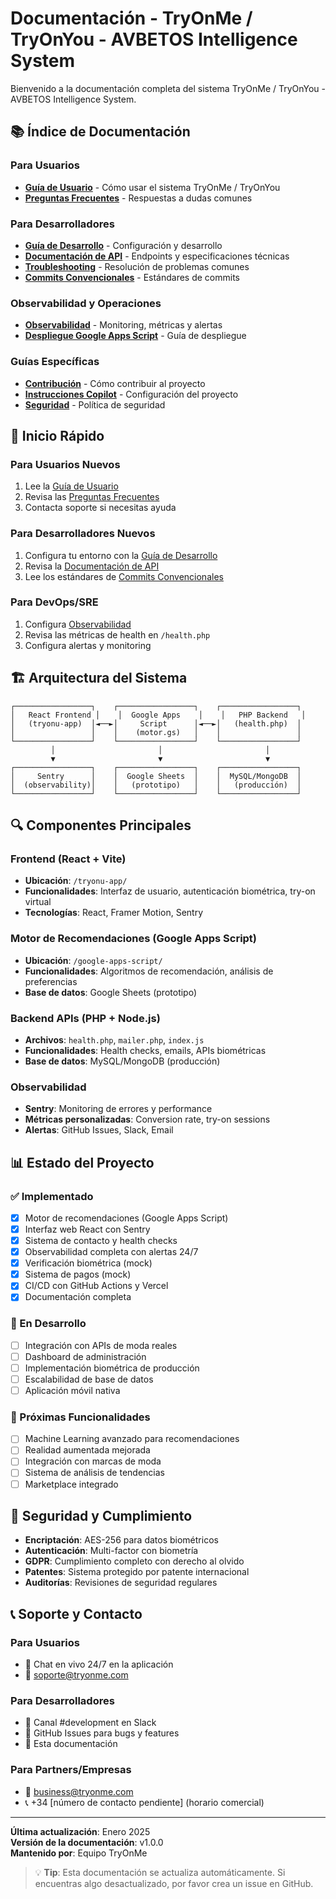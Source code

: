 # Documentación - TryOnMe / TryOnYou - AVBETOS Intelligence System

Bienvenido a la documentación completa del sistema TryOnMe / TryOnYou - AVBETOS Intelligence System.

## 📚 Índice de Documentación

### Para Usuarios
- [**Guía de Usuario**](./USER_GUIDE.md) - Cómo usar el sistema TryOnMe / TryOnYou
- [**Preguntas Frecuentes**](./USER_GUIDE.md#❓-preguntas-frecuentes) - Respuestas a dudas comunes

### Para Desarrolladores
- [**Guía de Desarrollo**](./DEVELOPER_GUIDE.md) - Configuración y desarrollo
- [**Documentación de API**](./API.md) - Endpoints y especificaciones técnicas
- [**Troubleshooting**](./TROUBLESHOOTING.md) - Resolución de problemas comunes
- [**Commits Convencionales**](../CONVENTIONAL_COMMITS.md) - Estándares de commits

### Observabilidad y Operaciones
- [**Observabilidad**](../OBSERVABILITY.md) - Monitoring, métricas y alertas
- [**Despliegue Google Apps Script**](../google-apps-script/DEPLOYMENT.md) - Guía de despliegue

### Guías Específicas
- [**Contribución**](../.github/CONTRIBUTING.md) - Cómo contribuir al proyecto
- [**Instrucciones Copilot**](../.github/copilot-instructions.md) - Configuración del proyecto
- [**Seguridad**](../SECURITY.md) - Política de seguridad

## 🚀 Inicio Rápido

### Para Usuarios Nuevos
1. Lee la [Guía de Usuario](./USER_GUIDE.md)
2. Revisa las [Preguntas Frecuentes](./USER_GUIDE.md#❓-preguntas-frecuentes)
3. Contacta soporte si necesitas ayuda

### Para Desarrolladores Nuevos
1. Configura tu entorno con la [Guía de Desarrollo](./DEVELOPER_GUIDE.md)
2. Revisa la [Documentación de API](./API.md)
3. Lee los estándares de [Commits Convencionales](../CONVENTIONAL_COMMITS.md)

### Para DevOps/SRE
1. Configura [Observabilidad](../OBSERVABILITY.md)
2. Revisa las métricas de health en `/health.php`
3. Configura alertas y monitoring

## 🏗️ Arquitectura del Sistema

```
┌─────────────────┐    ┌─────────────────┐    ┌─────────────────┐
│   React Frontend │    │  Google Apps    │    │   PHP Backend   │
│   (tryonu-app)  │◄──►│     Script      │◄──►│   (health.php)  │
│                 │    │    (motor.gs)   │    │                 │
└─────────────────┘    └─────────────────┘    └─────────────────┘
         │                       │                       │
         ▼                       ▼                       ▼
┌─────────────────┐    ┌─────────────────┐    ┌─────────────────┐
│     Sentry      │    │  Google Sheets  │    │  MySQL/MongoDB  │
│  (observability)│    │   (prototipo)   │    │   (producción)  │
└─────────────────┘    └─────────────────┘    └─────────────────┘
```

## 🔍 Componentes Principales

### Frontend (React + Vite)
- **Ubicación**: `/tryonu-app/`
- **Funcionalidades**: Interfaz de usuario, autenticación biométrica, try-on virtual
- **Tecnologías**: React, Framer Motion, Sentry

### Motor de Recomendaciones (Google Apps Script)
- **Ubicación**: `/google-apps-script/`
- **Funcionalidades**: Algoritmos de recomendación, análisis de preferencias
- **Base de datos**: Google Sheets (prototipo)

### Backend APIs (PHP + Node.js)
- **Archivos**: `health.php`, `mailer.php`, `index.js`
- **Funcionalidades**: Health checks, emails, APIs biométricas
- **Base de datos**: MySQL/MongoDB (producción)

### Observabilidad
- **Sentry**: Monitoring de errores y performance
- **Métricas personalizadas**: Conversion rate, try-on sessions
- **Alertas**: GitHub Issues, Slack, Email

## 📊 Estado del Proyecto

### ✅ Implementado
- [x] Motor de recomendaciones (Google Apps Script)
- [x] Interfaz web React con Sentry
- [x] Sistema de contacto y health checks
- [x] Observabilidad completa con alertas 24/7
- [x] Verificación biométrica (mock)
- [x] Sistema de pagos (mock)
- [x] CI/CD con GitHub Actions y Vercel
- [x] Documentación completa

### 🔄 En Desarrollo
- [ ] Integración con APIs de moda reales
- [ ] Dashboard de administración
- [ ] Implementación biométrica de producción
- [ ] Escalabilidad de base de datos
- [ ] Aplicación móvil nativa

### 🎯 Próximas Funcionalidades
- [ ] Machine Learning avanzado para recomendaciones
- [ ] Realidad aumentada mejorada
- [ ] Integración con marcas de moda
- [ ] Sistema de análisis de tendencias
- [ ] Marketplace integrado

## 🔐 Seguridad y Cumplimiento

- **Encriptación**: AES-256 para datos biométricos
- **Autenticación**: Multi-factor con biometría
- **GDPR**: Cumplimiento completo con derecho al olvido
- **Patentes**: Sistema protegido por patente internacional
- **Auditorías**: Revisiones de seguridad regulares

## 📞 Soporte y Contacto

### Para Usuarios
- 💬 Chat en vivo 24/7 en la aplicación
- 📧 soporte@tryonme.com

### Para Desarrolladores
- 🔧 Canal #development en Slack
- 📝 GitHub Issues para bugs y features
- 📖 Esta documentación

### Para Partners/Empresas
- 🤝 business@tryonme.com
- 📞 +34 [número de contacto pendiente] (horario comercial)

---

**Última actualización**: Enero 2025  
**Versión de la documentación**: v1.0.0  
**Mantenido por**: Equipo TryOnMe

> 💡 **Tip**: Esta documentación se actualiza automáticamente. Si encuentras algo desactualizado, por favor crea un issue en GitHub.
